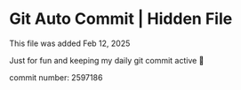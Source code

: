 # Git Auto Commit | Hidden File

This file was added Feb 12, 2025

Just for fun and keeping my daily git commit active 🤪

commit number: 2597186
